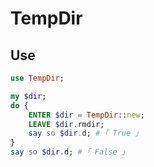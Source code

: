 
# TempDir

## Use

```raku
use TempDir;

my $dir;
do {
    ENTER $dir = TempDir::new;
    LEAVE $dir.rmdir;
    say so $dir.d; # ｢ True ｣
}
say so $dir.d; # ｢ False ｣
```
